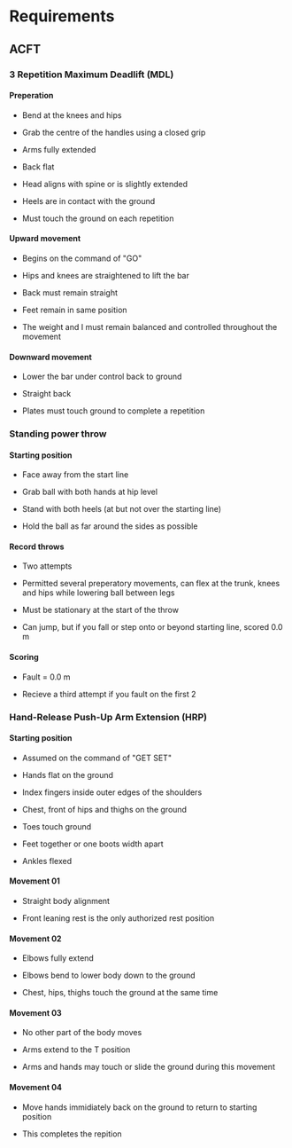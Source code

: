 # Requirements

## ACFT

### 3 Repetition Maximum Deadlift (MDL)

#### Preperation

- Bend at the knees and hips 

- Grab the centre of the handles using a closed grip

- Arms fully extended

- Back flat

- Head aligns with spine or is slightly extended

- Heels are in contact with the ground

- Must touch the ground on each repetition

#### Upward movement

- Begins on the command of "GO"

- Hips and knees are straightened to lift the bar

- Back must remain straight

- Feet remain in same position

- The weight and I must remain balanced and controlled throughout the movement

#### Downward movement

- Lower the bar under control back to ground

- Straight back

- Plates must touch ground to complete a repetition

### Standing power throw

#### Starting position

- Face away from the start line

- Grab ball with both hands at hip level

- Stand with both heels (at but not over the starting line)

- Hold the ball as far around the sides as possible

#### Record throws

- Two attempts

- Permitted several preperatory movements, can flex at the trunk, knees and hips while lowering ball between legs

- Must be stationary at the start of the throw

- Can jump, but if you fall or step onto or beyond starting line, scored 0.0 m

#### Scoring

- Fault = 0.0 m 

- Recieve a third attempt if you fault on the first 2

### Hand-Release Push-Up Arm Extension (HRP)

#### Starting position

- Assumed on the command of "GET SET"

- Hands flat on the ground

- Index fingers inside outer edges of the shoulders

- Chest, front of hips and thighs on the ground

- Toes touch ground

- Feet together or one boots width apart

- Ankles flexed

#### Movement 01

- Straight body alignment

- Front leaning rest is the only authorized rest position

#### Movement 02

- Elbows fully extend

- Elbows bend to lower body down to the ground

- Chest, hips, thighs touch the ground at the same time

#### Movement 03

- No other part of the body moves

- Arms extend to the T position

- Arms and hands may touch or slide the ground during this movement

#### Movement 04

- Move hands immidiately back on the ground to return to starting position

- This completes the repition

###
